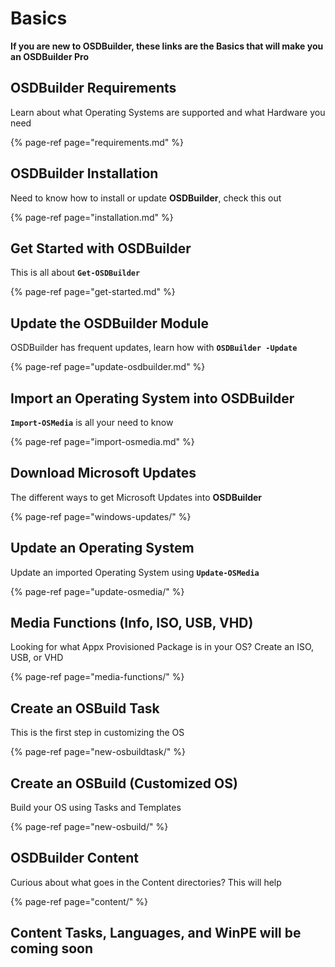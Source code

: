 # Basics

**If you are new to OSDBuilder, these links are the Basics that will make you an OSDBuilder Pro**

## OSDBuilder Requirements

Learn about what Operating Systems are supported and what Hardware you need

{% page-ref page="requirements.md" %}

## OSDBuilder Installation

Need to know how to install or update **OSDBuilder**, check this out

{% page-ref page="installation.md" %}

## Get Started with OSDBuilder

This is all about **`Get-OSDBuilder`**

{% page-ref page="get-started.md" %}

## Update the OSDBuilder Module

OSDBuilder has frequent updates, learn how with **`OSDBuilder -Update`**

{% page-ref page="update-osdbuilder.md" %}

## Import an Operating System into OSDBuilder

**`Import-OSMedia`** is all your need to know

{% page-ref page="import-osmedia.md" %}

## Download Microsoft Updates

The different ways to get Microsoft Updates into **OSDBuilder**

{% page-ref page="windows-updates/" %}

## Update an Operating System

Update an imported Operating System using **`Update-OSMedia`**

{% page-ref page="update-osmedia/" %}

## Media Functions \(Info, ISO, USB, VHD\)

Looking for what Appx Provisioned Package is in your OS?  Create an ISO, USB, or VHD

{% page-ref page="media-functions/" %}

## Create an OSBuild Task

This is the first step in customizing the OS

{% page-ref page="new-osbuildtask/" %}

## Create an OSBuild \(Customized OS\)

Build your OS using Tasks and Templates

{% page-ref page="new-osbuild/" %}

## OSDBuilder Content

Curious about what goes in the Content directories?  This will help

{% page-ref page="content/" %}

## Content Tasks, Languages, and WinPE will be coming soon

